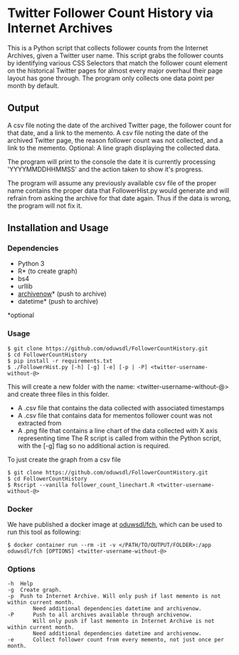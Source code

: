# Twitter Follower Count History via Internet Archives
This is a Python script that collects follower counts from the Internet Archives, given a Twitter user name. This script grabs the follower counts by identifying various CSS Selectors that match the follower count element on the historical Twitter pages for almost every major overhaul their page layout has gone through. The program only collects one data point per month by default.

## Output
A csv file noting the date of the archived Twitter page, the follower count for that date, and a link to the memento.
A csv file noting the date of the archived Twitter page, the reason follower count was not collected, and a link to the memento.
Optional: A line graph displaying the collected data.

The program will print to the console the date it is currently processing 'YYYYMMDDHHMMSS' and the action taken to show it's progress.

The program will assume any previously available csv file of the proper name contains the proper data that FollowerHist.py would generate and will refrain from asking the archive for that date again. Thus if the data is wrong, the program will not fix it.

## Installation and Usage
### Dependencies
* Python 3
* R* (to create graph)
* bs4
* urllib
* [archivenow](https://github.com/oduwsdl/archivenow)* (push to archive)
* datetime* (push to archive)

*optional

### Usage
```shell
$ git clone https://github.com/oduwsdl/FollowerCountHistory.git
$ cd FollowerCountHistory
$ pip install -r requirements.txt
$ ./FollowerHist.py [-h] [-g] [-e] [-p | -P] <twitter-username-without-@>
```

This will create a new folder with the name: <twitter-username-without-@> and create three files in this folder.
* A .csv file that contains the data collected with associated timestamps
* A .csv file that contains data for mementos follower count was not extracted from
* A .png file that contains a line chart of the data collected with X axis representing time
The R script is called from within the Python script, with the [-g] flag so no additional action is required.


To just create the graph from a csv file
```shell
$ git clone https://github.com/oduwsdl/FollowerCountHistory.git
$ cd FollowerCountHistory
$ Rscript --vanilla follower_count_linechart.R <twitter-username-without-@>
```

### Docker

We have published a docker image at [oduwsdl/fch](https://hub.docker.com/r/oduwsdl/fch), which can be used to run this tool as following:

```
$ docker container run --rm -it -v </PATH/TO/OUTPUT/FOLDER>:/app oduwsdl/fch [OPTIONS] <twitter-username-without-@>
```

### Options
```
-h	Help
-g	Create graph.
-p	Push to Internet Archive. Will only push if last memento is not within current month. 
        Need additional dependencies datetime and archivenow.	
-P      Push to all archives available through archivenow. 
        Will only push if last memento in Internet Archive is not within current month. 
        Need additional dependencies datetime and archivenow.	
-e      Collect follower count from every memento, not just once per month.
```
